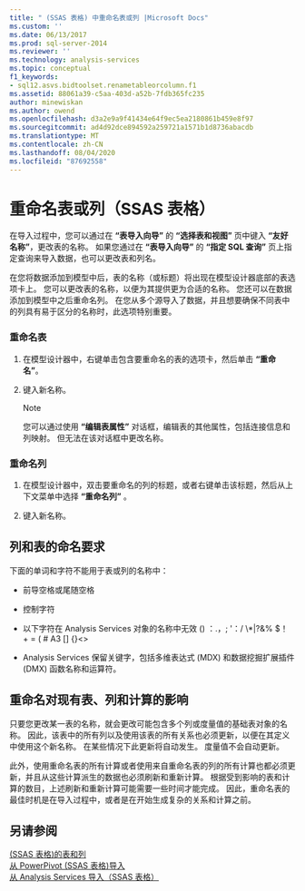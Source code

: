 ```yaml
---
title: " (SSAS 表格) 中重命名表或列 |Microsoft Docs"
ms.custom: ''
ms.date: 06/13/2017
ms.prod: sql-server-2014
ms.reviewer: ''
ms.technology: analysis-services
ms.topic: conceptual
f1_keywords:
- sql12.asvs.bidtoolset.renametableorcolumn.f1
ms.assetid: 88061a39-c5aa-403d-a52b-7fdb365fc235
author: minewiskan
ms.author: owend
ms.openlocfilehash: d3a2e9a9f41434e64f9ec5ea2180861b459e8f97
ms.sourcegitcommit: ad4d92dce894592a259721a1571b1d8736abacdb
ms.translationtype: MT
ms.contentlocale: zh-CN
ms.lasthandoff: 08/04/2020
ms.locfileid: "87692558"
---
```

# <a name="rename-a-table-or-column-ssas-tabular"></a>重命名表或列（SSAS 表格）
  在导入过程中，您可以通过在 **“表导入向导”** 的 **“选择表和视图”** 页中键入 **“友好名称”**，更改表的名称。 如果您通过在 **“表导入向导”** 的 **“指定 SQL 查询”** 页上指定查询来导入数据，也可以更改表和列名。  
  
 在您将数据添加到模型中后，表的名称（或标题）将出现在模型设计器底部的表选项卡上。 您可以更改表的名称，以便为其提供更为合适的名称。 您还可以在数据添加到模型中之后重命名列。 在您从多个源导入了数据，并且想要确保不同表中的列具有易于区分的名称时，此选项特别重要。  
  
### <a name="to-rename-a-table"></a>重命名表  
  
1.  在模型设计器中，右键单击包含要重命名的表的选项卡，然后单击 **“重命名”**。  
  
2.  键入新名称。  
  
    > [!NOTE]  
    >  您可以通过使用 **“编辑表属性”** 对话框，编辑表的其他属性，包括连接信息和列映射。 但无法在该对话框中更改名称。  
  
### <a name="to-rename-a-column"></a>重命名列  
  
1.  在模型设计器中，双击要重命名的列的标题，或者右键单击该标题，然后从上下文菜单中选择 **“重命名列”** 。  
  
2.  键入新名称。  
  
## <a name="naming-requirements-for-columns-and-tables"></a>列和表的命名要求  
 下面的单词和字符不能用于表或列的名称中：  
  
-   前导空格或尾随空格  
  
-   控制字符  
  
-   以下字符在 Analysis Services 对象的名称中无效 () ：.，; '：/ \\*|?&% $！ + = ( # A3 [] {}<>  
  
-   Analysis Services 保留关键字，包括多维表达式 (MDX) 和数据挖掘扩展插件 (DMX) 函数名称和运算符。  
  
## <a name="effect-of-renaming-on-existing-tables-columns-and-calculations"></a>重命名对现有表、列和计算的影响  
 只要您更改某一表的名称，就会更改可能包含多个列或度量值的基础表对象的名称。 因此，该表中的所有列以及使用该表的所有关系也必须更新，以便在其定义中使用这个新名称。 在某些情况下此更新将自动发生。 度量值不会自动更新。  
  
 此外，使用重命名表的所有计算或者使用来自重命名表的列的所有计算也都必须更新，并且从这些计算派生的数据也必须刷新和重新计算。 根据受到影响的表和计算的数目，上述刷新和重新计算可能需要一些时间才能完成。 因此，重命名表的最佳时机是在导入过程中，或者是在开始生成复杂的关系和计算之前。  
  
## <a name="see-also"></a>另请参阅  
 [&#40;SSAS 表格&#41;的表和列](tables-and-columns-ssas-tabular.md)   
 [从 PowerPivot &#40;SSAS 表格&#41;导入](import-from-power-pivot-ssas-tabular.md)   
 [从 Analysis Services 导入（SSAS 表格）](import-from-analysis-services-ssas-tabular.md)  
  
  
